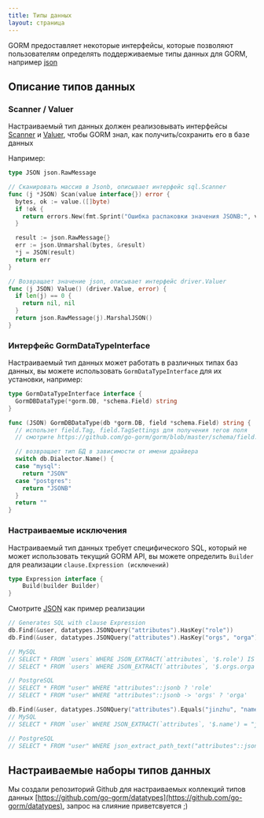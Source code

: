 ```yaml
---
title: Типы данных
layout: страница
---
```


GORM предоставляет некоторые интерфейсы, которые позволяют пользователям определять поддерживаемые типы данных для GORM, например [json](https://github.com/go-gorm/datatypes/blob/master/json.go)

## Описание типов данных

### Scanner / Valuer

Настраиваемый тип данных должен реализовывать интерфейсы [Scanner](https://pkg.go.dev/database/sql/sql#Scanner) и [Valuer](https://pkg.go.dev/database/sql/driver#Valuer), чтобы GORM знал, как получить/сохранить его в базе данных

Например:

```go
type JSON json.RawMessage

// Сканировать массив в Jsonb, описывает интерфейс sql.Scanner
func (j *JSON) Scan(value interface{}) error {
  bytes, ok := value.([]byte)
  if !ok {
    return errors.New(fmt.Sprint("Ошибка распаковки значения JSONB:", value))
  }

  result := json.RawMessage{}
  err := json.Unmarshal(bytes, &result)
  *j = JSON(result)
  return err
}

// Возвращает значение json, описывает интерфейс driver.Valuer
func (j JSON) Value() (driver.Value, error) {
  if len(j) == 0 {
    return nil, nil
  }
  return json.RawMessage(j).MarshalJSON()
}
```

### Интерфейс GormDataTypeInterface

Настраиваемый тип данных может работать в различных типах баз данных, вы можете использовать `GormDataTypeInterface` для их установки, например:

```go
type GormDataTypeInterface interface {
  GormDBDataType(*gorm.DB, *schema.Field) string
}

func (JSON) GormDBDataType(db *gorm.DB, field *schema.Field) string {
  // использет field.Tag, field.TagSettings для получения тегов поля
  // смотрите https://github.com/go-gorm/gorm/blob/master/schema/field.go для всех настроек

  // возвращает тип БД в зависимости от имени драйвера
  switch db.Dialector.Name() {
  case "mysql":
    return "JSON"
  case "postgres":
    return "JSONB"
  }
  return ""
}
```

### Настраиваемые исключения

Настраиваемый тип данных требует специфического SQL, который не может использовать текущий GORM API, вы можете определить `Builder` для реализации `clause.Expression (исключений)`

```go
type Expression interface {
    Build(builder Builder)
}
```

Смотрите [JSON](https://github.com/go-gorm/datatypes/blob/master/json.go) как пример реализации

```go
// Generates SQL with clause Expression
db.Find(&user, datatypes.JSONQuery("attributes").HasKey("role"))
db.Find(&user, datatypes.JSONQuery("attributes").HasKey("orgs", "orga"))

// MySQL
// SELECT * FROM `users` WHERE JSON_EXTRACT(`attributes`, '$.role') IS NOT NULL
// SELECT * FROM `users` WHERE JSON_EXTRACT(`attributes`, '$.orgs.orga') IS NOT NULL

// PostgreSQL
// SELECT * FROM "user" WHERE "attributes"::jsonb ? 'role'
// SELECT * FROM "user" WHERE "attributes"::jsonb -> 'orgs' ? 'orga'

db.Find(&user, datatypes.JSONQuery("attributes").Equals("jinzhu", "name"))
// MySQL
// SELECT * FROM `user` WHERE JSON_EXTRACT(`attributes`, '$.name') = "jinzhu"

// PostgreSQL
// SELECT * FROM "user" WHERE json_extract_path_text("attributes"::json,'name') = 'jinzhu'
```

## Настраиваемые наборы типов данных

Мы создали репозиторий Github для настраиваемых коллекций типов данных [https://github.com/go-gorm/datatypes](https://github.com/go-gorm/datatypes), запрос на слияние приветсвуется ;)
